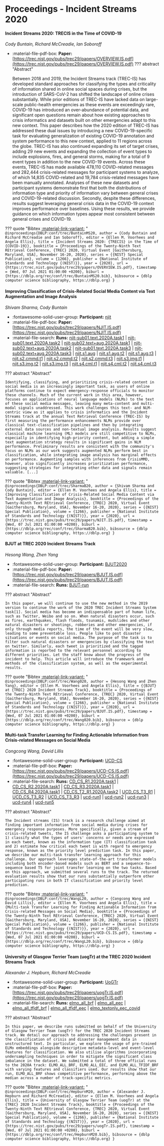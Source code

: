 # Proceedings - Incident Streams 2020 

#### Incident Streams 2020: TRECIS in the Time of COVID-19

_Cody Buntain, Richard McCreadie, Ian Soboroff_

- :material-file-pdf-box: **Paper:** [https://trec.nist.gov/pubs/trec29/papers/OVERVIEW.IS.pdf](https://trec.nist.gov/pubs/trec29/papers/OVERVIEW.IS.pdf)
??? abstract "Abstract"
	
	Between 2018 and 2019, the Incident Streams track (TREC-IS) has developed standard approaches for classifying the types and criticality of information shared in online social spaces during crises, but the introduction of SARS-CoV-2 has shifted the landscape of online crises substantially. While prior editions of TREC-IS have lacked data on large-scale public-health emergencies as these events are exceedingly rare, COVID-19 has introduced an over-abundance of potential data, and significant open questions remain about how existing approaches to crisis informatics and datasets built on other emergencies adapt to this new context. This paper describes how the 2020 edition of TREC-IS has addressed these dual issues by introducing a new COVID-19-specific task for evaluating generalization of existing COVID-19 annotation and system performance to this new context, applied to 11 regions across the globe. TREC-IS has also continued expanding its set of target crises, adding 29 new events and expanding the collection of event types to include explosions, fires, and general storms, making for a total of 9 event types in addition to the new COVID-19 events. Across these events, TREC-IS has made available 478,110 COVID-related messages and 282,444 crisis-related messages for participant systems to analyze, of which 14,835 COVID-related and 19,784 crisis-related messages have been manually annotated. Analyses of these new datasets and participant systems demonstrate first that both the distributions of information type and priority of information vary between general crises and COVID-19-related discussion. Secondly, despite these differences, results suggest leveraging general crisis data in the COVID-19 context improves performance over baselines. Using these results, we provide guidance on which information types appear most consistent between general crises and COVID-19.
	

??? quote "Bibtex [:material-link-variant:](https://dblp.org/rec/conf/trec/BuntainMS20.bib) "
	```
	@inproceedings{DBLP:conf/trec/BuntainMS20,
		author = {Cody Buntain and Richard McCreadie and Ian Soboroff},
		editor = {Ellen M. Voorhees and Angela Ellis},
		title = {Incident Streams 2020: {TRECIS} in the Time of {COVID-19}},
		booktitle = {Proceedings of the Twenty-Ninth Text REtrieval Conference, {TREC} 2020, Virtual Event [Gaithersburg, Maryland, USA], November 16-20, 2020},
		series = {{NIST} Special Publication},
		volume = {1266},
		publisher = {National Institute of Standards and Technology {(NIST)}},
		year = {2020},
		url = {https://trec.nist.gov/pubs/trec29/papers/OVERVIEW.IS.pdf},
		timestamp = {Wed, 07 Jul 2021 01:00:00 +0200},
		biburl = {https://dblp.org/rec/conf/trec/BuntainMS20.bib},
		bibsource = {dblp computer science bibliography, https://dblp.org}
	}
	```

#### Improving Classification of Crisis-Related Social Media Content via  Text Augmentation and Image Analysis

_Shivam Sharma, Cody Buntain_

- :fontawesome-solid-user-group: **Participant:** [njit](./participants.md#njit)
- :material-file-pdf-box: **Paper:** [https://trec.nist.gov/pubs/trec29/papers/NJIT.IS.pdf](https://trec.nist.gov/pubs/trec29/papers/NJIT.IS.pdf)
- :material-file-search: **Runs:** [njit-sub01.text.2020A.task1](./runs.md#njit-sub01.text.2020a.task1) | [njit-sub01.text.2020A.task2](./runs.md#njit-sub01.text.2020a.task2) | [njit-sub02.text+aug.2020A.task1](./runs.md#njit-sub02.text+aug.2020a.task1) | [njit-sub02.text+aug.2020A.task2](./runs.md#njit-sub02.text+aug.2020a.task2) | [njit-sub01.text.2020A.task3](./runs.md#njit-sub01.text.2020a.task3) | [njit-sub02.text+aug.2020A.task3](./runs.md#njit-sub02.text+aug.2020a.task3) | [njit.s1.aug](./runs.md#njit.s1.aug) | [njit.s1.aug.t2](./runs.md#njit.s1.aug.t2) | [njit.s1.aug.t3](./runs.md#njit.s1.aug.t3) | [njit.s2.cmmd.t1](./runs.md#njit.s2.cmmd.t1) | [njit.s2.cmmd.t2](./runs.md#njit.s2.cmmd.t2) | [njit.s2.cmmd.t3](./runs.md#njit.s2.cmmd.t3) | [njit.s3.img.t1](./runs.md#njit.s3.img.t1) | [njit.s3.img.t2](./runs.md#njit.s3.img.t2) | [njit.s3.img.t3](./runs.md#njit.s3.img.t3) | [njit.s4.cml.t1](./runs.md#njit.s4.cml.t1) | [njit.s4.cml.t2](./runs.md#njit.s4.cml.t2) | [njit.s4.cml.t3](./runs.md#njit.s4.cml.t3)

??? abstract "Abstract"
	
	Identifying, classifying, and prioritizing crisis-related content in social media is an increasingly important task, as users of online platforms continue to expect emergency-response officials to monitor these channels. Much of the current work in this area, however, focuses on applications of neural language models (NLMs) to the text of these social media messages, leaving many meta-content and multi-modal signals unaddressed. This work challenges this text- and NLM-centric view as it applies to crisis informatics and the Incident Streams track at the annual Text Retrieval Conference (TREC-IS) by first measuring the performance enhancements NLMs provide over classical text-classification pipelines and then by integrating external data sources and non-textual image analysis. Results suggest classical machine learning (ML) models are still competitive to NLMs, especially in identifying high-priority content, but adding a simple text augmentation strategy results in significant gains in NLM performance. Preliminary results are consistent with the community's focus on NLMs as our work suggests augmented NLMs perform best in classification, while integrating image analysis has marginal effects on performance. Augmenting samples with inferences from CrisisMMD, however, also significantly increases prioritization performance, suggesting strategies for integrating other data and signals remain valuable. [...]
	

??? quote "Bibtex [:material-link-variant:](https://dblp.org/rec/conf/trec/SharmaB20.bib) "
	```
	@inproceedings{DBLP:conf/trec/SharmaB20,
		author = {Shivam Sharma and Cody Buntain},
		editor = {Ellen M. Voorhees and Angela Ellis},
		title = {Improving Classification of Crisis-Related Social Media Content via Text Augmentation and Image Analysis},
		booktitle = {Proceedings of the Twenty-Ninth Text REtrieval Conference, {TREC} 2020, Virtual Event [Gaithersburg, Maryland, USA], November 16-20, 2020},
		series = {{NIST} Special Publication},
		volume = {1266},
		publisher = {National Institute of Standards and Technology {(NIST)}},
		year = {2020},
		url = {https://trec.nist.gov/pubs/trec29/papers/NJIT.IS.pdf},
		timestamp = {Wed, 07 Jul 2021 01:00:00 +0200},
		biburl = {https://dblp.org/rec/conf/trec/SharmaB20.bib},
		bibsource = {dblp computer science bibliography, https://dblp.org}
	}
	```

#### BJUT at TREC 2020 Incident Streams Track

_Hesong Wang, Zhen Yang_

- :fontawesome-solid-user-group: **Participant:** [BJUT2020](./participants.md#bjut2020)
- :material-file-pdf-box: **Paper:** [https://trec.nist.gov/pubs/trec29/papers/BJUT.IS.pdf](https://trec.nist.gov/pubs/trec29/papers/BJUT.IS.pdf)
- :material-file-search: **Runs:** [BJUT-run](./runs.md#bjut-run)

??? abstract "Abstract"
	
	In this paper, we will continue to use the new method in the 2019 version to continue the work of the 2020 TREC Incident Streams System task[1]. Social media has become an indispensable part of human life, such as Twitter, Weibo and so on. When natural disasters occur, such as fires, earthquakes, flash floods, tsunamis, mudslides and other natural disasters or shootings, robberies and other emergencies, if only through media reports, the time of the event will be very slow, leading to some preventable loss. People like to post disaster situations or events on social media. The purpose of the task is to filter such natural disasters or emergencies by classifying the text on twitter. Similarly, each tweet is prioritized and the tagged information is reported to the relevant personnel according to different priorities. Let the staff know about the progress of the incident to help. This article will introduce the framework and methods of the classification system, as well as the experimental results.
	

??? quote "Bibtex [:material-link-variant:](https://dblp.org/rec/conf/trec/Wang020.bib) "
	```
	@inproceedings{DBLP:conf/trec/Wang020,
		author = {Hesong Wang and Zhen Yang},
		editor = {Ellen M. Voorhees and Angela Ellis},
		title = {{BJUT} at {TREC} 2020 Incident Streams Track},
		booktitle = {Proceedings of the Twenty-Ninth Text REtrieval Conference, {TREC} 2020, Virtual Event [Gaithersburg, Maryland, USA], November 16-20, 2020},
		series = {{NIST} Special Publication},
		volume = {1266},
		publisher = {National Institute of Standards and Technology {(NIST)}},
		year = {2020},
		url = {https://trec.nist.gov/pubs/trec29/papers/BJUT.IS.pdf},
		timestamp = {Wed, 07 Jul 2021 01:00:00 +0200},
		biburl = {https://dblp.org/rec/conf/trec/Wang020.bib},
		bibsource = {dblp computer science bibliography, https://dblp.org}
	}
	```

#### Multi-task Transfer Learning for Finding Actionable Information from  Crisis-related Messages on Social Media

_Congcong Wang, David Lillis_

- :fontawesome-solid-user-group: **Participant:** [UCD-CS](./participants.md#ucd-cs)
- :material-file-pdf-box: **Paper:** [https://trec.nist.gov/pubs/trec29/papers/UCD-CS.IS.pdf](https://trec.nist.gov/pubs/trec29/papers/UCD-CS.IS.pdf)
- :material-file-search: **Runs:** [CD_CS_R1.2020A.task1](./runs.md#cd_cs_r1.2020a.task1) | [CD_CS_R2.2020A.task1](./runs.md#cd_cs_r2.2020a.task1) | [CD_CS_R3.2020A.task1](./runs.md#cd_cs_r3.2020a.task1) | [CD_CS_R4.2020A.task1](./runs.md#cd_cs_r4.2020a.task1) | [CD_CS_T2_R1.2020A.task2](./runs.md#cd_cs_t2_r1.2020a.task2) | [UCD_CS_T3_R1](./runs.md#ucd_cs_t3_r1) | [UCD_CS_T3_R2](./runs.md#ucd_cs_t3_r2) | [UCD_CS_T3_R3](./runs.md#ucd_cs_t3_r3) | [ucd-run1](./runs.md#ucd-run1) | [ucd-run2](./runs.md#ucd-run2) | [ucd-run3](./runs.md#ucd-run3) | [ucd-run4](./runs.md#ucd-run4) | [ucd-run5](./runs.md#ucd-run5)

??? abstract "Abstract"
	
	The Incident streams (IS) track is a research challenge aimed at finding important information from social media during crises for emergency response purposes. More specifically, given a stream of crisis-related tweets, the IS challenge asks a participating system to 1) classify what the types of users' concerns or needs are expressed in each tweet, known as the information type (IT) classification task and 2) estimate how critical each tweet is with regard to emergency response, known as the priority level prediction task. In this paper, we describe our multi-task transfer learning approach for this challenge. Our approach leverages state-of-the-art transformer models including both encoder-based models such as BERT and a sequence-to-sequence based T5 for joint transfer learning on the two tasks. Based on this approach, we submitted several runs to the track. The returned evaluation results show that our runs substantially outperform other participating runs in both IT classification and priority level prediction.
	

??? quote "Bibtex [:material-link-variant:](https://dblp.org/rec/conf/trec/WangL20.bib) "
	```
	@inproceedings{DBLP:conf/trec/WangL20,
		author = {Congcong Wang and David Lillis},
		editor = {Ellen M. Voorhees and Angela Ellis},
		title = {Multi-task Transfer Learning for Finding Actionable Information from Crisis-related Messages on Social Media},
		booktitle = {Proceedings of the Twenty-Ninth Text REtrieval Conference, {TREC} 2020, Virtual Event [Gaithersburg, Maryland, USA], November 16-20, 2020},
		series = {{NIST} Special Publication},
		volume = {1266},
		publisher = {National Institute of Standards and Technology {(NIST)}},
		year = {2020},
		url = {https://trec.nist.gov/pubs/trec29/papers/UCD-CS.IS.pdf},
		timestamp = {Wed, 07 Jul 2021 01:00:00 +0200},
		biburl = {https://dblp.org/rec/conf/trec/WangL20.bib},
		bibsource = {dblp computer science bibliography, https://dblp.org}
	}
	```

#### University of Glasgow Terrier Team (uogTr) at the TREC 2020 Incident  Streams Track

_Alexander J. Hepburn, Richard McCreadie_

- :fontawesome-solid-user-group: **Participant:** [UoGTr](./participants.md#uogtr)
- :material-file-pdf-box: **Paper:** [https://trec.nist.gov/pubs/trec29/papers/uogTr.IS.pdf](https://trec.nist.gov/pubs/trec29/papers/uogTr.IS.pdf)
- :material-file-search: **Runs:** [elmo_all_brf](./runs.md#elmo_all_brf) | [elmo_all_eec](./runs.md#elmo_all_eec) | [elmo_all_tfidf_brf](./runs.md#elmo_all_tfidf_brf) | [elmo_all_tfidf_eec](./runs.md#elmo_all_tfidf_eec) | [elmo_textonly_eec_covid](./runs.md#elmo_textonly_eec_covid)

??? abstract "Abstract"
	
	In this paper, we describe runs submitted on behalf of the University of Glasgow Terrier Team (uogTr) for the TREC 2020 Incident Streams track. We detail our approach to addressing the challenges present in the classification of crisis and disaster management data in unstructured text. In particular, we explore the usage of pre-trained ELMo embeddings alongside descriptive metadata-level and event-level features for classification. We also utilise algorithms incorporating undersampling techniques in order to mitigate the significant class imbalance in the dataset. We submitted a total of three official runs to the 2020A track: ELMO_ALL_BRF, ELMO_ALL_EEC, and ELMO_ALL_TFIDF_BRF with varying features and classifiers used. Our results show that our run, ELMO_ALL_BRF shows competitive performance, performing above the median across a number of track-specific metrics.
	

??? quote "Bibtex [:material-link-variant:](https://dblp.org/rec/conf/trec/HepburnM20.bib) "
	```
	@inproceedings{DBLP:conf/trec/HepburnM20,
		author = {Alexander J. Hepburn and Richard McCreadie},
		editor = {Ellen M. Voorhees and Angela Ellis},
		title = {University of Glasgow Terrier Team (uogTr) at the {TREC} 2020 Incident Streams Track},
		booktitle = {Proceedings of the Twenty-Ninth Text REtrieval Conference, {TREC} 2020, Virtual Event [Gaithersburg, Maryland, USA], November 16-20, 2020},
		series = {{NIST} Special Publication},
		volume = {1266},
		publisher = {National Institute of Standards and Technology {(NIST)}},
		year = {2020},
		url = {https://trec.nist.gov/pubs/trec29/papers/uogTr.IS.pdf},
		timestamp = {Wed, 07 Jul 2021 01:00:00 +0200},
		biburl = {https://dblp.org/rec/conf/trec/HepburnM20.bib},
		bibsource = {dblp computer science bibliography, https://dblp.org}
	}
	```

